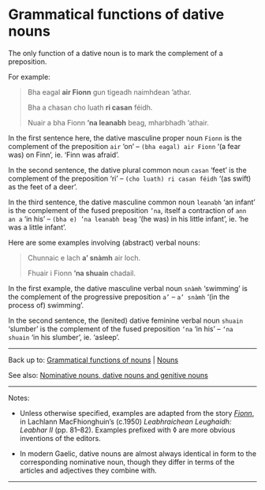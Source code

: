 # Grammatical functions of dative nouns

The only function of a dative noun is to mark the complement of a preposition.

For example:

> Bha eagal **air Fionn** gun tigeadh naimhdean ’athar.
>
> Bha a chasan cho luath **ri casan** féidh.
>
> Nuair a bha Fionn **’na leanabh** beag, mharbhadh ’athair.

In the first sentence here, the dative masculine proper noun `Fionn` is the complement of the preposition `air` ‘on’ – `(bha eagal) air Fionn` ‘(a fear was) on Finn’, ie. ‘Finn was afraid’.

In the second sentence, the dative plural common noun `casan` ‘feet’ is the complement of the preposition ‘ri’ – `(cho luath) ri casan féidh` ‘(as swift) as the feet of a deer’.

In the third sentence, the dative masculine common noun `leanabh` ‘an infant’ is the complement of the fused preposition `’na`, itself a contraction of `ann an a` ‘in his’ – `(bha e) ’na leanabh beag` ‘(he was) in his little infant’, ie. ‘he was a little infant’.

Here are some examples involving (abstract) verbal nouns:

> Chunnaic e lach **a’ snàmh** air loch.
>
> Fhuair i Fionn **’na shuain** chadail.

In the first example, the dative masculine verbal noun `snàmh` ‘swimming’ is the complement of the progressive preposition `a’` – `a’ snàmh` ‘(in the process of) swimming’. 

In the second sentence, the (lenited) dative feminine verbal noun `shuain` ‘slumber’ is the complement of the fused preposition `‘na` ‘in his’ – `‘na shuain` ‘in his slumber’, ie. ‘asleep’.

----

Back up to: [Grammatical functions of nouns](index.md) \| [Nouns](../index.md)

See also: [Nominative nouns, dative nouns and genitive nouns](../grammatical-categories/case.md)

----

Notes:

- Unless otherwise specified, examples are adapted from the story *[Fionn](../../texts/Fionn.md)*, in Lachlann MacFhionghuin’s (c.1950) *Leabhraichean Leughaidh: Leabhar II* (pp. 81–82). Examples prefixed with ◊ are more obvious inventions of the editors.

- In modern Gaelic, dative nouns are almost always identical in form to the corresponding nominative noun, though they differ in terms of the articles and adjectives they combine with.

----
